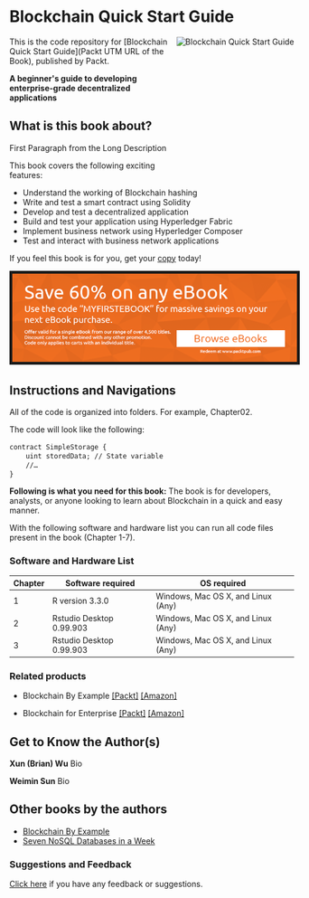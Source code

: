 # Blockchain Quick Start Guide

<a href="Packt UTM URL of the Book"><img src="Cover Image URL of the Book" alt="Blockchain Quick Start Guide" height="256px" align="right"></a>

This is the code repository for [Blockchain Quick Start Guide](Packt UTM URL of the Book), published by Packt.

**A beginner's guide to developing enterprise-grade decentralized applications**

## What is this book about?
First Paragraph from the Long Description

This book covers the following exciting features:
* Understand the working of Blockchain hashing 
* Write and test a smart contract using Solidity
* Develop and test a decentralized application
* Build and test your application using Hyperledger Fabric
* Implement business network using Hyperledger Composer 
* Test and interact with business network applications

If you feel this book is for you, get your [copy](https://www.amazon.com/dp/1789807972) today!

<a href="https://www.packtpub.com/?utm_source=github&utm_medium=banner&utm_campaign=GitHubBanner"><img src="https://raw.githubusercontent.com/PacktPublishing/GitHub/master/GitHub.png" 
alt="https://www.packtpub.com/" border="5" /></a>


## Instructions and Navigations
All of the code is organized into folders. For example, Chapter02.

The code will look like the following:
```
contract SimpleStorage {
    uint storedData; // State variable
    //…
}
```

**Following is what you need for this book:**
The book is for developers, analysts, or anyone looking to learn about Blockchain in a quick and easy manner.	

With the following software and hardware list you can run all code files present in the book (Chapter 1-7).

### Software and Hardware List

| Chapter  | Software required                   | OS required                        |
| -------- | ------------------------------------| -----------------------------------|
| 1        | R version 3.3.0                     | Windows, Mac OS X, and Linux (Any) |
| 2        | Rstudio Desktop 0.99.903            | Windows, Mac OS X, and Linux (Any) |
| 3        | Rstudio Desktop 0.99.903            | Windows, Mac OS X, and Linux (Any) |



### Related products
* Blockchain By Example [[Packt]](https://www.packtpub.com/big-data-and-business-intelligence/blockchain-example?utm_source=github&utm_medium=repository&utm_campaign=9781788475686) [[Amazon]](https://www.amazon.com/dp/1788475682)

* Blockchain for Enterprise [[Packt]](https://www.packtpub.com/big-data-and-business-intelligence/blockchain-enterprise?utm_source=github&utm_medium=repository&utm_campaign=9781788479745) [[Amazon]](https://www.amazon.com/dp/B07BJLBB4J)

## Get to Know the Author(s)
**Xun (Brian) Wu**
Bio

**Weimin Sun**
Bio


## Other books by the authors
* [Blockchain By Example](https://www.packtpub.com/big-data-and-business-intelligence/blockchain-example?utm_source=github&utm_medium=repository&utm_campaign=9781788475686)
* [Seven NoSQL Databases in a Week](https://www.packtpub.com/big-data-and-business-intelligence/seven-nosql-databases-week?utm_source=github&utm_medium=repository&utm_campaign=9781787288867)

### Suggestions and Feedback
[Click here](https://docs.google.com/forms/d/e/1FAIpQLSdy7dATC6QmEL81FIUuymZ0Wy9vH1jHkvpY57OiMeKGqib_Ow/viewform) if you have any feedback or suggestions.
